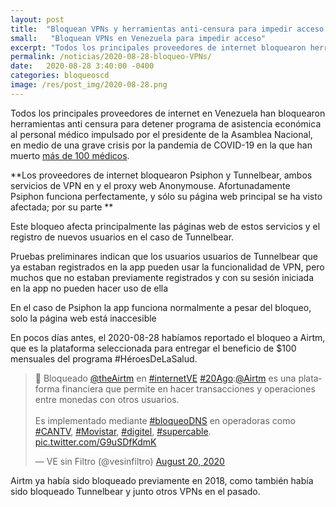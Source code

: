 ```yaml
---
layout: post
title:  "Bloquean VPNs y herramientas anti-censura para impedir acceso a beneficio para el personal médico"
small:   "Bloquean VPNs en Venezuela para impedir acceso"
excerpt: "Todos los principales proveedores de internet bloquearon herramientas anti censura para detener programa de asistencia económica al personal médico"
permalink: /noticias/2020-08-28-bloqueo-VPNs/
date:   2020-08-28 3:40:00 -0400
categories: bloqueoscd
image: /res/post_img/2020-08-28.png
---
```


Todos los principales proveedores de internet en Venezuela han bloquearon herramientas anti censura para detener programa de asistencia económica al personal médico impulsado por el presidente de la Asamblea Nacional, en medio de una grave crisis por la pandemia de COVID-19 en la que han muerto [más de 100 médicos](https://eldiario.com/2020/08/27/medicos-muertos-coronavirus-venezuela/).

**Los proveedores de internet bloquearon Psiphon y Tunnelbear, ambos servicios de VPN en y el proxy web Anonymouse. Afortunadamente Psiphon funciona perfectamente, y sólo su página web principal se ha visto afectada; por su parte **

Este bloqueo afecta principalmente las páginas web de estos servicios y el registro de nuevos usuarios en el caso de Tunnelbear.

Pruebas preliminares indican que los usuarios usuarios de Tunnelbear que ya estaban registrados en la app pueden usar la funcionalidad de VPN, pero muchos que no estaban previamente registrados y con su sesión iniciada en la app no pueden hacer uso de ella

En el caso de Psiphon la app funciona normalmente a pesar del bloqueo, solo la página web está inaccesible

En pocos días antes, el 2020-08-28 habíamos reportado el bloqueo a Airtm, que es la plataforma seleccionada para entregar el beneficio de $100 mensuales del programa #HéroesDeLaSalud.

<blockquote class="twitter-tweet"><p lang="es" dir="ltr">🛑 Bloqueado <a href="https://twitter.com/theairtm?ref_src=twsrc%5Etfw">@theAirtm</a> en <a href="https://twitter.com/hashtag/internetVE?src=hash&amp;ref_src=twsrc%5Etfw">#internetVE</a> <a href="https://twitter.com/hashtag/20Ago?src=hash&amp;ref_src=twsrc%5Etfw">#20Ago</a>:<a href="https://twitter.com/airtm?ref_src=twsrc%5Etfw">@Airtm</a> es una plataforma financiera que permite en hacer transacciones y operaciones entre monedas con otros usuarios.<br><br>Es implementado mediante <a href="https://twitter.com/hashtag/bloqueoDNS?src=hash&amp;ref_src=twsrc%5Etfw">#bloqueoDNS</a> en operadoras como <a href="https://twitter.com/hashtag/CANTV?src=hash&amp;ref_src=twsrc%5Etfw">#CANTV</a>, <a href="https://twitter.com/hashtag/Movistar?src=hash&amp;ref_src=twsrc%5Etfw">#Movistar</a>, <a href="https://twitter.com/hashtag/digitel?src=hash&amp;ref_src=twsrc%5Etfw">#digitel</a>, <a href="https://twitter.com/hashtag/supercable?src=hash&amp;ref_src=twsrc%5Etfw">#supercable</a>. <a href="https://t.co/G9uSDfKdmK">pic.twitter.com/G9uSDfKdmK</a></p>&mdash; VE sin Filtro (@vesinfiltro) <a href="https://twitter.com/vesinfiltro/status/1296564174198276102?ref_src=twsrc%5Etfw">August 20, 2020</a></blockquote> <script async src="https://platform.twitter.com/widgets.js" charset="utf-8"></script>

Airtm ya había sido bloqueado previamente en 2018, como también había sido bloqueado Tunnelbear y junto otros VPNs en el pasado.
<!--stackedit_data:
eyJoaXN0b3J5IjpbMzQzMDk0OTczXX0=
-->